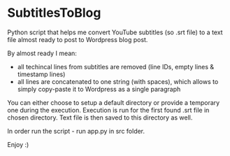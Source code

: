 # SubtitlesToBlog
Python script that helps me convert YouTube subtitles (so .srt file) to a text file almost ready to post to Wordpress blog post.

By almost ready I mean:
- all techincal lines from subtitles are removed (line IDs, empty lines & timestamp lines)
- all lines are concatenated to one string (with spaces), which allows to simply copy-paste it to Wordpress as a single paragraph

You can either choose to setup a default directory or provide a temporary one during the execution.
Execution is run for the first found .srt file in chosen directory. Text file is then saved to this directory as well.

In order run the script - run app.py in src folder.

Enjoy :)
